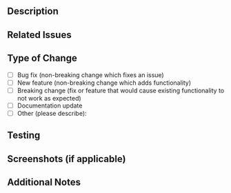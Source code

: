 ## Description

<!-- Provide a clear and concise description of your changes -->

## Related Issues

<!-- Link any related issues using GitHub keywords (e.g., "closes #123", "fixes #456", "related to #789") -->

## Type of Change

<!-- Put an `x` in the boxes that apply -->

- [ ] Bug fix (non-breaking change which fixes an issue)
- [ ] New feature (non-breaking change which adds functionality)
- [ ] Breaking change (fix or feature that would cause existing functionality to
      not work as expected)
- [ ] Documentation update
- [ ] Other (please describe):

## Testing

<!-- Describe the tests you ran or the steps to verify your changes -->

## Screenshots (if applicable)

<!-- Add screenshots to help explain your changes -->

## Additional Notes

<!-- Add any other context about the PR here -->

